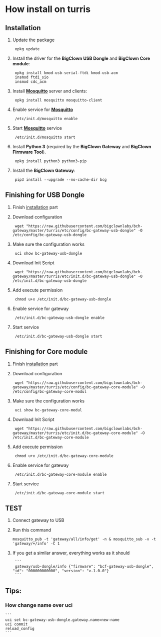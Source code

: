 # How install on turris

## Installation

1. Update the package

        opkg update

2. Install the driver for the **BigClown USB Dongle** and **BigClown Core module**:

        opkg install kmod-usb-serial-ftdi kmod-usb-acm
        insmod ftdi_sio
        insmod cdc_acm

3. Install **[Mosquitto](https://mosquitto.org/ "MQTT brouker")** server and clients:

        opkg install mosquitto mosquitto-client

4. Enable service for **[Mosquitto](https://mosquitto.org/ "MQTT brouker")**

        /etc/init.d/mosquitto enable

5. Start **[Mosquitto](https://mosquitto.org/ "MQTT brouker")** service

        /etc/init.d/mosquitto start

6. Install **Python 3** (required by the **BigClown Gateway** and **BigClown Firmware Tool**).

        opkg install python3 python3-pip

7. Install the **BigClown Gateway**:

        pip3 install --upgrade --no-cache-dir bcg

## Finishing for USB Dongle

1. Finish [installation](#installation) part

2. Download configuration

        wget "https://raw.githubusercontent.com/bigclownlabs/bch-gateway/master/turris/etc/config/bc-gateway-usb-dongle" -O /etc/config/bc-gateway-usb-dongle

3. Make sure the configuration works

        uci show bc-gateway-usb-dongle

4. Download Init Script

        wget "https://raw.githubusercontent.com/bigclownlabs/bch-gateway/master/turris/etc/init.d/bc-gateway-usb-dongle" -O /etc/init.d/bc-gateway-usb-dongle

5. Add execute permission

        chmod u+x /etc/init.d/bc-gateway-usb-dongle

7. Enable service for gateway

        /etc/init.d/bc-gateway-usb-dongle enable

8. Start service

        /etc/init.d/bc-gateway-usb-dongle start


## Finishing for Core module

1. Finish [installation](#installation) part

2. Download configuration

        wget "https://raw.githubusercontent.com/bigclownlabs/bch-gateway/master/turris/etc/config/bc-gateway-core-module" -O /etc/config/bc-gateway-core-modul

3. Make sure the configuration works

        uci show bc-gateway-core-modul

4. Download Init Script

        wget "https://raw.githubusercontent.com/bigclownlabs/bch-gateway/master/turris/etc/init.d/bc-gateway-core-module" -O /etc/init.d/bc-gateway-core-module

5. Add execute permission

        chmod u+x /etc/init.d/bc-gateway-core-module

7. Enable service for gateway

        /etc/init.d/bc-gateway-core-module enable

8. Start service

        /etc/init.d/bc-gateway-core-module start


## TEST

1. Connect gateway to USB

2. Run this command

    ```
    mosquitto_pub -t 'gateway/all/info/get' -n & mosquitto_sub -v -t 'gateway/+/info' -C 1
    ```

3. If you get a similar answer, everything works as it should

		```
		gateway/usb-dongle/info {"firmware": "bcf-gateway-usb-dongle", "id": "000000000000", "version": "v.1.0.0"}
		```


## Tips:

### How change name over uci

	```
	uci set bc-gateway-usb-dongle.gateway.name=new-name
	uci commit
	reload_config
	```
